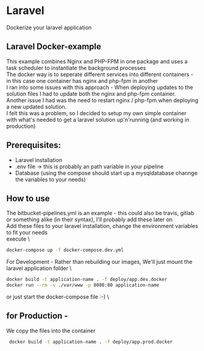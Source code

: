 # Laravel

Dockerize your laravel application 

##  Laravel Docker-example
This example combines Nginx and PHP-FPM in one package
and uses a task scheduler to instantiate the background processes \
The docker way is to seperate different services into different containers - 
in this case one container has nginx and php-fpm in another \
I ran into some issues with this approach - When deploying updates to the solution files I had to update both the nginx and php-fpm container. \
Another issue I had was the need to restart nginx / php-fpm when deploying a new updated solution. \
I felt this was a problem, so I decided to setup my own simple container with what's needed to get a laravel solution up'n'running (and working in production) 
## Prerequisites: 
 * Laravel installation
 * .env file -> this is probably an path variable in your pipeline
 * Database (using the compose should start up a mysqldatabase channge the variables to your needs)
## How to use 
 The bitbucket-pipelines.yml is an example - this could also be travis, gitlab or something alike (in their syntax), I'll probably add these later on \
 Add these files to your laravel installation, change the environment variables to fit your needs \
 execute \
 ``` bash
 docker-compose up -f docker-compose.dev.yml
 ```
For Development - 
Rather than rebuilding our images, We'll just mount the laravel application folder \
``` bash
docker build -t application-name . -f deploy/app.dev.docker 
docker run --rm -v ./var/www -p 8080:80 application-name
```
or just start the docker-compose file :-) \
## for Production - 
We copy the files into the container
``` bash
 docker build -t application-name . -f deploy/app.prod.docker 
```

